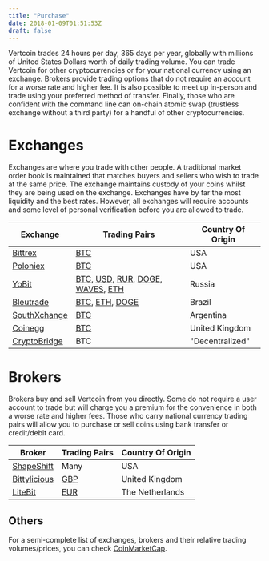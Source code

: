```yaml
---
title: "Purchase"
date: 2018-01-09T01:51:53Z
draft: false
---
```

Vertcoin trades 24 hours per day, 365 days per year, globally with millions of 
United States Dollars worth of daily trading volume. You can trade Vertcoin for 
other cryptocurrencies or for your national currency using an exchange. Brokers 
provide trading options that do not require an account for a worse rate and 
higher fee. It is also possible to meet up in-person and trade using your
preferred method of transfer. Finally, those who are confident with the command
line can on-chain atomic swap (trustless exchange without a third party) for a 
handful of other cryptocurrencies. 


# Exchanges

Exchanges are where you trade with other people. A traditional market order book
is maintained that matches buyers and sellers who wish to trade at the same price.
The exchange maintains custody of your coins whilst they are being used on the 
exchange. Exchanges have by far the most liquidity and the best rates. However,
all exchanges will require accounts and some level of personal verification before
you are allowed to trade.

|Exchange                                    |Trading Pairs                  |Country Of Origin|
|--------------------------------------------|-------------------------------|-----------------|
|[Bittrex](https://bittrex.com/)             |[BTC](https://bittrex.com/Market/Index?MarketName=BTC-VTC)|USA|
|[Poloniex](https://poloniex.com/)           |[BTC](https://poloniex.com/exchange/#btc_vtc)|USA|
|[YoBit](https://yobit.io/en/)               |[BTC](https://yobit.io/en/trade/VTC/BTC/), [USD](https://yobit.io/en/trade/VTC/USD/), [RUR](https://yobit.io/en/trade/VTC/RUR/), [DOGE](https://yobit.io/en/trade/VTC/DOGE/), [WAVES](https://yobit.io/en/trade/VTC/WAVES/), [ETH](https://yobit.io/en/trade/VTC/ETH/)|Russia|
|[Bleutrade](https://bleutrade.com/)         |[BTC](https://bleutrade.com/exchange/VTC/BTC), [ETH](https://bleutrade.com/exchange/VTC/ETH), [DOGE](https://bleutrade.com/exchange/VTC/DOGE)|Brazil|
|[SouthXchange](https://www.southxchange.com)|[BTC](https://www.southxchange.com/Market/Book/VTC/BTC)|Argentina|
|[Coinegg](https://www.coinegg.com/)         |[BTC](https://www.coinegg.com/vtc/)|United Kingdom|
|[CryptoBridge](https://crypto-bridge.org/)  |BTC|"Decentralized"|


# Brokers

Brokers buy and sell Vertcoin from you directly. Some do not require a user account
to trade but will charge you a premium for the convenience in both a worse rate and
higher fees. Those who carry national currency trading pairs will allow you to purchase
or sell coins using bank transfer or credit/debit card.

|Broker|Trading Pairs|Country Of Origin|
|------|-------------|-----------------|
|[ShapeShift](https://shapeshift.io)|Many|USA|
|[Bittylicious](https://bittylicious.com/)|[GBP](https://bittylicious.com/coin/VTC)|United Kingdom|
|[LiteBit](https://www.litebit.eu)|[EUR](https://www.litebit.eu/en/buy/vertcoin)|The Netherlands|


## Others

For a semi-complete list of exchanges, brokers and their relative trading volumes/prices, you can check
[CoinMarketCap](https://coinmarketcap.com/currencies/vertcoin/#markets).

